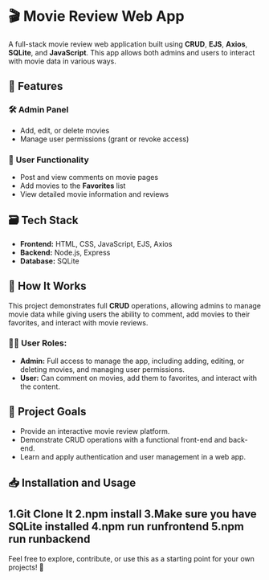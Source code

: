 # 🎬 Movie Review Web App

A full-stack movie review web application built using **CRUD**, **EJS**, **Axios**, **SQLite**, and **JavaScript**. This app allows both admins and users to interact with movie data in various ways.

## 🔧 Features

### 🛠 **Admin Panel**
- Add, edit, or delete movies
- Manage user permissions (grant or revoke access)

### 👤 **User Functionality**
- Post and view comments on movie pages
- Add movies to the **Favorites** list
- View detailed movie information and reviews

## 🗃️ Tech Stack

- **Frontend:** HTML, CSS, JavaScript, EJS, Axios  
- **Backend:** Node.js, Express  
- **Database:** SQLite

## 📌 How It Works

This project demonstrates full **CRUD** operations, allowing admins to manage movie data while giving users the ability to comment, add movies to their favorites, and interact with movie reviews. 

### 🧑‍💻 User Roles:
- **Admin:** Full access to manage the app, including adding, editing, or deleting movies, and managing user permissions.
- **User:** Can comment on movies, add them to favorites, and interact with the content.

## 🌟 Project Goals
- Provide an interactive movie review platform.
- Demonstrate CRUD operations with a functional front-end and back-end.
- Learn and apply authentication and user management in a web app.

## 📥 Installation and Usage
1.Git Clone It
2.npm install
3.Make sure you have SQLite installed
4.npm run runfrontend 
5.npm run runbackend
---

Feel free to explore, contribute, or use this as a starting point for your own projects! 🚀
